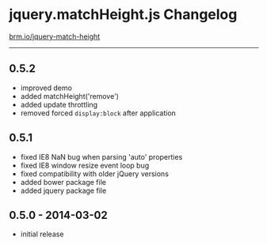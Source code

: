 # jquery.matchHeight.js Changelog

[brm.io/jquery-match-height](http://brm.io/jquery-match-height/)

----------

## 0.5.2

- improved demo
- added matchHeight('remove')
- added update throttling
- removed forced `display:block` after application

## 0.5.1

- fixed IE8 NaN bug when parsing 'auto' properties
- fixed IE8 window resize event loop bug
- fixed compatibility with older jQuery versions
- added bower package file
- added jquery package file

## 0.5.0 - 2014-03-02

- initial release
